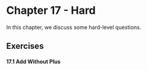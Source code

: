 # Chapter 17 - Hard

In this chapter, we discuss some hard-level questions.

## Exercises

#### 17.1 Add Without Plus
